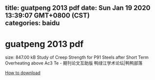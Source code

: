 
title: guatpeng 2013 pdf
date: Sun Jan 19 2020 13:39:07 GMT+0800 (CST)    
categories: baidu
---

# guatpeng 2013 pdf
size: 847.00 kB
 Study of Creep Strength for P91 Steels after Short Term Overheating above Ac3 Te - 期刊论文互助版 鸭绿江学术论坛|鸭鸭部落
 

[How to download](https://bpcam.bemobtrk.com/go/2ceec3aa-1ca2-46d6-b9ff-aaa5c184517c?jno=1598)